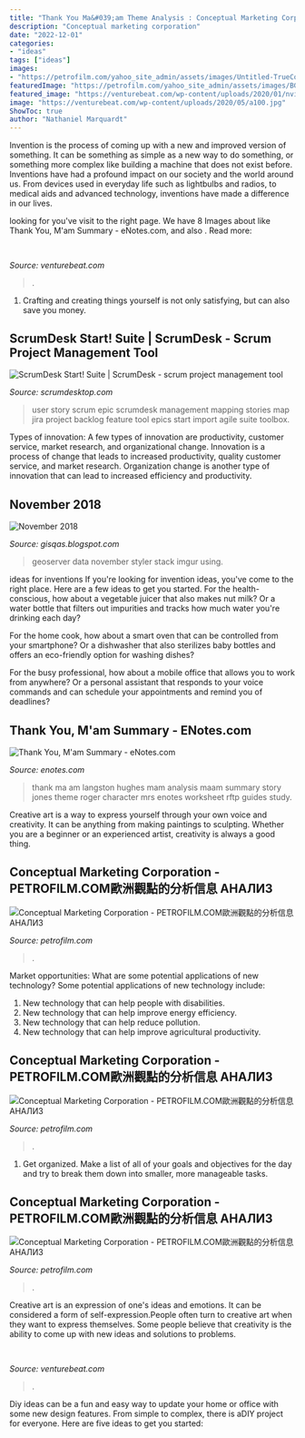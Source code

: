 ```yaml
---
title: "Thank You Ma&#039;am Theme Analysis : Conceptual Marketing Corporation"
description: "Conceptual marketing corporation"
date: "2022-12-01"
categories:
- "ideas"
tags: ["ideas"]
images:
- "https://petrofilm.com/yahoo_site_admin/assets/images/Untitled-TrueColor-06.223122744_std.jpg"
featuredImage: "https://petrofilm.com/yahoo_site_admin/assets/images/BGP_504_23.18830620_std.JPG"
featured_image: "https://venturebeat.com/wp-content/uploads/2020/01/nvidia-G-SYNC_360Hz.jpg"
image: "https://venturebeat.com/wp-content/uploads/2020/05/a100.jpg"
ShowToc: true
author: "Nathaniel Marquardt"
---
```



Invention is the process of coming up with a new and improved version of something. It can be something as simple as a new way to do something, or something more complex like building a machine that does not exist before. Inventions have had a profound impact on our society and the world around us. From devices used in everyday life such as lightbulbs and radios, to medical aids and advanced technology, inventions have made a difference in our lives.

	

		
looking for  you've visit to the right page. We have 8 Images about  like Thank You, M&#039;am Summary - eNotes.com,  and also . Read more:
		
    
## 

<img loading=lazy src="https://venturebeat.com/wp-content/uploads/2020/05/a100.jpg" onerror="this.onerror=null;this.src='https://tse1.mm.bing.net/th?id=OIP.yHL0eRs96Bh5NopbBzBT_gHaEQ&amp;pid=15.1';" alt="">

_Source: venturebeat.com_

>. 

	

1. Crafting and creating things yourself is not only satisfying, but can also save you money.

    
## ScrumDesk Start! Suite | ScrumDesk - Scrum Project Management Tool

<img loading=lazy src="http://www.scrumdesk.com/wp-content/uploads/UserStoryMapping.jpg" onerror="this.onerror=null;this.src='https://tse1.mm.bing.net/th?id=OIP.j2UktqvSn7ZAhQm4n-_tIgHaF3&amp;pid=15.1';" alt="ScrumDesk Start! Suite | ScrumDesk - scrum project management tool">

_Source: scrumdesktop.com_

>user story scrum epic scrumdesk management mapping stories map jira project backlog feature tool epics start import agile suite toolbox. 

	

Types of innovation: A few types of innovation are productivity, customer service, market research, and organizational change.
Innovation is a process of change that leads to increased productivity, quality customer service, and market research. Organization change is another type of innovation that can lead to increased efficiency and productivity.

    
## November 2018

<img loading=lazy src="https://i.stack.imgur.com/hLOQG.png" onerror="this.onerror=null;this.src='https://tse3.mm.bing.net/th?id=OIP.qFwUBuf80sRDJ4ud8aNm2wAAAA&amp;pid=15.1';" alt="November 2018">

_Source: gisqas.blogspot.com_

>geoserver data november styler stack imgur using. 

	

ideas for inventions
If you're looking for invention ideas, you've come to the right place. Here are a few ideas to get you started.
For the health-conscious, how about a vegetable juicer that also makes nut milk? Or a water bottle that filters out impurities and tracks how much water you're drinking each day?

For the home cook, how about a smart oven that can be controlled from your smartphone? Or a dishwasher that also sterilizes baby bottles and offers an eco-friendly option for washing dishes?

For the busy professional, how about a mobile office that allows you to work from anywhere? Or a personal assistant that responds to your voice commands and can schedule your appointments and remind you of deadlines?

    
## Thank You, M&#039;am Summary - ENotes.com

<img loading=lazy src="https://static.enotes.com/images/eNotes_2016_060.jpg" onerror="this.onerror=null;this.src='https://tse4.mm.bing.net/th?id=OIP.aL02-hPEy1Q8XJ6vuUIShAHaHa&amp;pid=15.1';" alt="Thank You, M&#039;am Summary - eNotes.com">

_Source: enotes.com_

>thank ma am langston hughes mam analysis maam summary story jones theme roger character mrs enotes worksheet rftp guides study. 

	

Creative art is a way to express yourself through your own voice and creativity. It can be anything from making paintings to sculpting. Whether you are a beginner or an experienced artist, creativity is always a good thing.

    
## Conceptual Marketing Corporation - PETROFILM.COM﻿歐洲觀點的分析信息 АНАЛИЗ

<img loading=lazy src="https://petrofilm.com/yahoo_site_admin/assets/images/BGP_504_23.18830620_std.JPG" onerror="this.onerror=null;this.src='https://tse4.mm.bing.net/th?id=OIP.OkANFQ0HEuf5L8QVuzpODwHaFj&amp;pid=15.1';" alt="Conceptual Marketing Corporation - PETROFILM.COM﻿歐洲觀點的分析信息 АНАЛИЗ">

_Source: petrofilm.com_

>. 

	

Market opportunities: What are some potential applications of new technology?
Some potential applications of new technology include: 
1. New technology that can help people with disabilities. 
2. New technology that can help improve energy efficiency. 
3. New technology that can help reduce pollution. 
4. New technology that can help improve agricultural productivity.

    
## Conceptual Marketing Corporation - PETROFILM.COM﻿歐洲觀點的分析信息 АНАЛИЗ

<img loading=lazy src="https://petrofilm.com/yahoo_site_admin/assets/images/Untitled-TrueColor-06.223122744_std.jpg" onerror="this.onerror=null;this.src='https://tse3.mm.bing.net/th?id=OIP.J2l4aoNIveOKEBp7HygoAwHaFk&amp;pid=15.1';" alt="Conceptual Marketing Corporation - PETROFILM.COM﻿歐洲觀點的分析信息 АНАЛИЗ">

_Source: petrofilm.com_

>. 

	

1. Get organized. Make a list of all of your goals and objectives for the day and try to break them down into smaller, more manageable tasks.

    
## Conceptual Marketing Corporation - PETROFILM.COM﻿歐洲觀點的分析信息 АНАЛИЗ

<img loading=lazy src="https://petrofilm.com/yahoo_site_admin/assets/images/wewewe.90150714_std.jpg" onerror="this.onerror=null;this.src='https://tse1.mm.bing.net/th?id=OIP.1CYuUPssXL_Nq9tuLJ3CPgHaEr&amp;pid=15.1';" alt="Conceptual Marketing Corporation - PETROFILM.COM﻿歐洲觀點的分析信息 АНАЛИЗ">

_Source: petrofilm.com_

>. 

	

Creative art is an expression of one's ideas and emotions. It can be considered a form of self-expression.People often turn to creative art when they want to express themselves. Some people believe that creativity is the ability to come up with new ideas and solutions to problems.

    
## 

<img loading=lazy src="https://venturebeat.com/wp-content/uploads/2020/01/nvidia-G-SYNC_360Hz.jpg" onerror="this.onerror=null;this.src='https://tse2.mm.bing.net/th?id=OIP.RusOj6i-a9s8TFQtCEHV7QHaDr&amp;pid=15.1';" alt="">

_Source: venturebeat.com_

>. 

	

Diy ideas can be a fun and easy way to update your home or office with some new design features. From simple to complex, there is aDIY project for everyone. Here are five ideas to get you started: 

